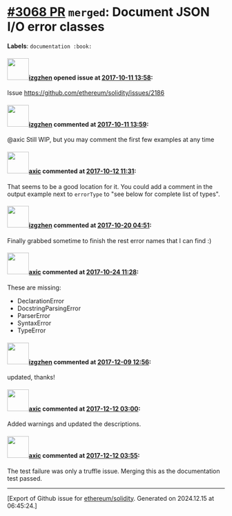 # [\#3068 PR](https://github.com/ethereum/solidity/pull/3068) `merged`: Document JSON I/O error classes
**Labels**: `documentation :book:`


#### <img src="https://avatars.githubusercontent.com/u/7168454?u=49633ed13aba95b5a756819660bc2a911bbf553f&v=4" width="50">[izgzhen](https://github.com/izgzhen) opened issue at [2017-10-11 13:58](https://github.com/ethereum/solidity/pull/3068):

Issue https://github.com/ethereum/solidity/issues/2186

#### <img src="https://avatars.githubusercontent.com/u/7168454?u=49633ed13aba95b5a756819660bc2a911bbf553f&v=4" width="50">[izgzhen](https://github.com/izgzhen) commented at [2017-10-11 13:59](https://github.com/ethereum/solidity/pull/3068#issuecomment-335819341):

@axic Still WIP, but you may comment the first few examples at any time

#### <img src="https://avatars.githubusercontent.com/u/20340?v=4" width="50">[axic](https://github.com/axic) commented at [2017-10-12 11:31](https://github.com/ethereum/solidity/pull/3068#issuecomment-336100373):

That seems to be a good location for it. You could add a comment in the output example next to `errorType` to "see below for complete list of types".

#### <img src="https://avatars.githubusercontent.com/u/7168454?u=49633ed13aba95b5a756819660bc2a911bbf553f&v=4" width="50">[izgzhen](https://github.com/izgzhen) commented at [2017-10-20 04:51](https://github.com/ethereum/solidity/pull/3068#issuecomment-338105533):

Finally grabbed sometime to finish the rest error names that I can find :)

#### <img src="https://avatars.githubusercontent.com/u/20340?v=4" width="50">[axic](https://github.com/axic) commented at [2017-10-24 11:28](https://github.com/ethereum/solidity/pull/3068#issuecomment-338959630):

These are missing:
- DeclarationError
- DocstringParsingError
- ParserError
- SyntaxError
- TypeError

#### <img src="https://avatars.githubusercontent.com/u/7168454?u=49633ed13aba95b5a756819660bc2a911bbf553f&v=4" width="50">[izgzhen](https://github.com/izgzhen) commented at [2017-12-09 12:56](https://github.com/ethereum/solidity/pull/3068#issuecomment-350461518):

updated, thanks!

#### <img src="https://avatars.githubusercontent.com/u/20340?v=4" width="50">[axic](https://github.com/axic) commented at [2017-12-12 03:00](https://github.com/ethereum/solidity/pull/3068#issuecomment-350930358):

Added warnings and updated the descriptions.

#### <img src="https://avatars.githubusercontent.com/u/20340?v=4" width="50">[axic](https://github.com/axic) commented at [2017-12-12 03:55](https://github.com/ethereum/solidity/pull/3068#issuecomment-350938033):

The test failure was only a truffle issue. Merging this as the documentation test passed.


-------------------------------------------------------------------------------



[Export of Github issue for [ethereum/solidity](https://github.com/ethereum/solidity). Generated on 2024.12.15 at 06:45:24.]
